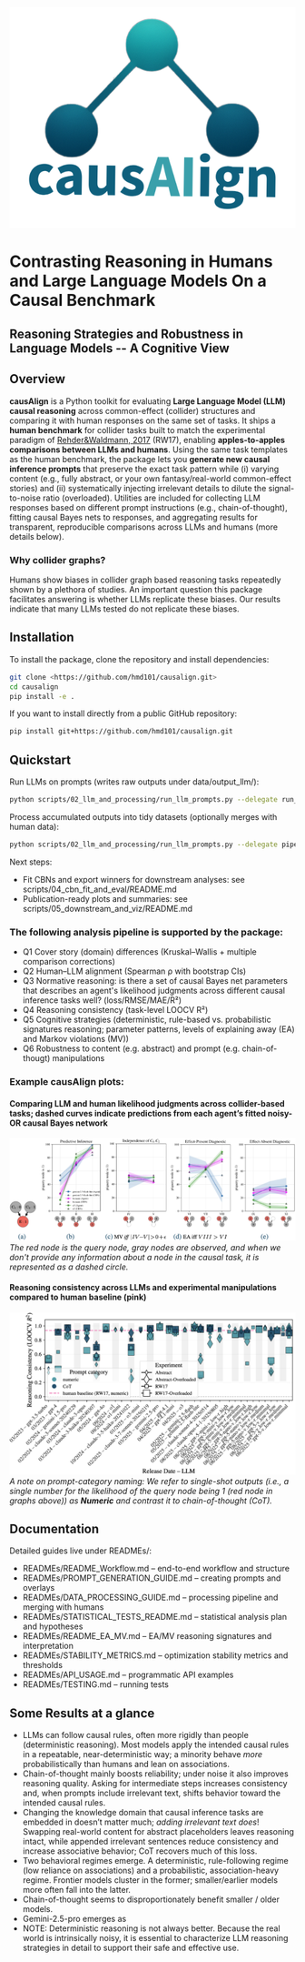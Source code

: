 ![MyPackage Logo](assets/logo.png)


# Contrasting Reasoning in Humans and Large Language Models On a Causal Benchmark
## Reasoning Strategies and Robustness in Language Models -- A Cognitive View

## **Overview**


**causAIign** is a Python toolkit for evaluating **Large Language Model (LLM) causal reasoning** across  common-effect (collider) structures and comparing it with human responses on the same set of tasks. It ships a **human benchmark** for collider tasks built to match the experimental paradigm of [Rehder&Waldmann, 2017](https://link.springer.com/article/10.3758/s13421-016-0662-3) (RW17), enabling **apples-to-apples comparisons between LLMs and humans**. Using the same task templates as the human benchmark, the package lets you **generate new causal inference prompts** that preserve the exact task pattern while (i) varying content (e.g., fully abstract, or your own fantasy/real-world common-effect stories) and (ii) systematically injecting irrelevant details to dilute the signal-to-noise ratio (overloaded). Utilities are included for collecting LLM responses based on different prompt instructions (e.g., chain-of-thought), fitting causal Bayes nets to responses, and aggregating results for transparent, reproducible comparisons across LLMs and humans (more details below).

### Why collider graphs?
Humans show biases in collider graph based reasoning tasks repeatedly shown by a plethora of studies. An important question this package facilitates  answering is whether LLMs replicate these biases. Our results indicate that many LLMs tested do not replicate these biases.


## **Installation**

To install the package, clone the repository and install dependencies:

```bash
git clone <https://github.com/hmd101/causalign.git>
cd causalign
pip install -e .

```

If you want to install directly from a public GitHub repository:

```bash
pip install git+https://github.com/hmd101/causalign.git
```

## Quickstart

Run LLMs on prompts (writes raw outputs under data/output_llm/):

```bash
python scripts/02_llm_and_processing/run_llm_prompts.py --delegate run_experiment --version 3 --experiment pilot_study --model gpt-4o
```

Process accumulated outputs into tidy datasets (optionally merges with human data):

```bash
python scripts/02_llm_and_processing/run_llm_prompts.py --delegate pipeline  --experiment pilot_study --version 3
```

Next steps:
- Fit CBNs and export winners for downstream analyses: see scripts/04_cbn_fit_and_eval/README.md
- Publication-ready plots and summaries: see scripts/05_downstream_and_viz/README.md



### The following analysis pipeline is supported by the package:
- Q1 Cover story (domain) differences (Kruskal–Wallis + multiple comparison corrections)
- Q2 Human–LLM alignment (Spearman ρ with bootstrap CIs)
- Q3 Normative reasoning: is there a set of causal Bayes net parameters that describes an agent's likelihood judgments across different causal inference tasks well? (loss/RMSE/MAE/R²)
- Q4 Reasoning consistency (task-level LOOCV R²)
- Q5 Cognitive strategies (deterministic, rule-based  vs. probabilistic signatures reasoning; parameter patterns, levels of explaining away (EA) and Markov violations (MV))
- Q6 Robustness to content (e.g. abstract) and prompt (e.g. chain-of-thougt) manipulations 

### Example causAIign plots:
####  Comparing LLM and human likelihood judgments across collider-based tasks; dashed curves indicate predictions from each agent’s fitted noisy-OR causal Bayes network
![Example Output Plot](assets/figures/tasks.png)
_The red node is the query node, gray nodes are observed, and when we don't provide any information about a node in the causal task, it is represented as a dashed circle._

#### Reasoning consistency across LLMs and experimental manipulations compared to human baseline (pink)
![Example Output Plot2](assets/figures/r2_by_release.png)
_A note on prompt-category naming: We refer to single-shot outputs (i.e., a single number for the likelihood of the query node being 1 (red node in graphs above)) as **Numeric** and contrast it to chain-of-thought (CoT)._


## Documentation

Detailed guides live under READMEs/:
- READMEs/README_Workflow.md – end-to-end workflow and structure
- READMEs/PROMPT_GENERATION_GUIDE.md – creating prompts and overlays
- READMEs/DATA_PROCESSING_GUIDE.md – processing pipeline and merging with humans
- READMEs/STATISTICAL_TESTS_README.md – statistical analysis plan and hypotheses
- READMEs/README_EA_MV.md – EA/MV reasoning signatures and interpretation
- READMEs/STABILITY_METRICS.md – optimization stability metrics and thresholds
- READMEs/API_USAGE.md – programmatic API examples
- READMEs/TESTING.md – running tests


## Some Results at a glance

- LLMs can follow causal rules, often more rigidly than people (deterministic reasoning). Most models apply the intended causal rules in a repeatable, near-deterministic way; a minority behave _more_ probabilistically  than humans and lean on associations.
- Chain-of-thought mainly boosts reliability; under noise it also improves reasoning quality. Asking for intermediate steps increases consistency and, when prompts include irrelevant text, shifts behavior toward the intended causal rules.
- Changing the knowledge domain that causal inference tasks are embedded in doesn’t matter much; _adding irrelevant text does_! Swapping real-world content for abstract placeholders leaves reasoning intact, while appended irrelevant sentences reduce consistency and increase associative behavior; CoT recovers much of this loss.
- Two behavioral regimes emerge. A deterministic, rule-following regime (low reliance on associations) and a probabilistic, association-heavy regime. Frontier models cluster in the former; smaller/earlier models more often fall into the latter.
- Chain-of-thought seems to disproportionately benefit smaller / older models.
- Gemini-2.5-pro emerges as
- NOTE: Deterministic reasoning is not always better. Because the real world is intrinsically noisy, it is essential to characterize LLM reasoning strategies in detail to support their safe and effective use.